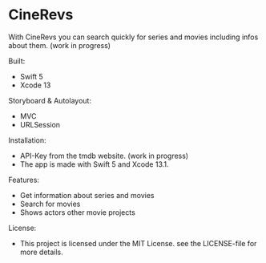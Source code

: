 # CineRevs
With CineRevs you can search quickly for series and movies including infos about them. (work in progress)

Built:
- Swift 5
- Xcode 13 

Storyboard & Autolayout:
- MVC
- URLSession

Installation:
- API-Key from the tmdb website. (work in progress)
- The app is made with Swift 5 and Xcode 13.1.

Features:
- Get information about series and movies
- Search for movies
- Shows actors other movie projects

License:
- This project is licensed under the MIT License. see the LICENSE-file for more details.
